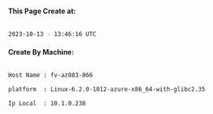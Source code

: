 
   
#### This Page Create at:

```bash

2023-10-13 - 13:46:16 UTC

```

#### Create By Machine:

```bash

Host Name : fv-az883-866

platform  : Linux-6.2.0-1012-azure-x86_64-with-glibc2.35

Ip Local  : 10.1.0.238

```

